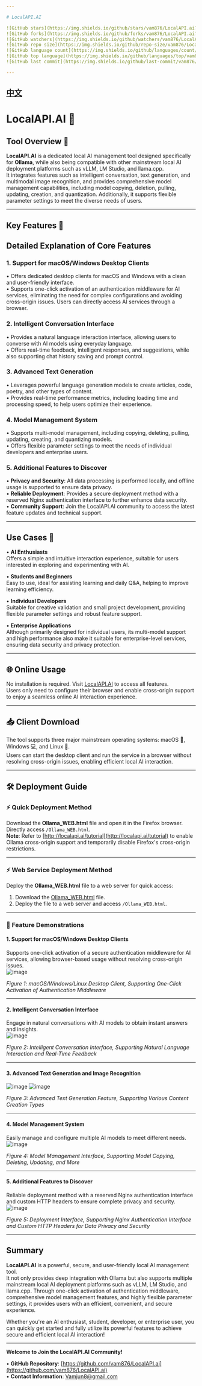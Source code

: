 ```yaml
---

# LocalAPI.AI

![GitHub stars](https://img.shields.io/github/stars/vam876/LocalAPI.ai?style=social)
![GitHub forks](https://img.shields.io/github/forks/vam876/LocalAPI.ai?style=social)
![GitHub watchers](https://img.shields.io/github/watchers/vam876/LocalAPI.ai?style=social)
![GitHub repo size](https://img.shields.io/github/repo-size/vam876/LocalAPI.ai)
![GitHub language count](https://img.shields.io/github/languages/count/vam876/LocalAPI.ai)
![GitHub top language](https://img.shields.io/github/languages/top/vam876/LocalAPI.ai)
![GitHub last commit](https://img.shields.io/github/last-commit/vam876/LocalAPI.ai?color=red)

---
```

[中文](./README.zh.md)  
---

# LocalAPI.AI 🤖

## Tool Overview 🌟  
**LocalAPI.AI** is a dedicated local AI management tool designed specifically for **Ollama**, while also being compatible with other mainstream local AI deployment platforms such as vLLM, LM Studio, and llama.cpp.  
It integrates features such as intelligent conversation, text generation, and multimodal image recognition, and provides comprehensive model management capabilities, including model copying, deletion, pulling, updating, creation, and quantization. Additionally, it supports flexible parameter settings to meet the diverse needs of users.

---

## Key Features 🚀

## Detailed Explanation of Core Features  

### 1. **Support for macOS/Windows Desktop Clients**  
• Offers dedicated desktop clients for macOS and Windows with a clean and user-friendly interface.  
• Supports one-click activation of an authentication middleware for AI services, eliminating the need for complex configurations and avoiding cross-origin issues. Users can directly access AI services through a browser.  

### 2. **Intelligent Conversation Interface**  
• Provides a natural language interaction interface, allowing users to converse with AI models using everyday language.  
• Offers real-time feedback, intelligent responses, and suggestions, while also supporting chat history saving and prompt control.  

### 3. **Advanced Text Generation**  
• Leverages powerful language generation models to create articles, code, poetry, and other types of content.  
• Provides real-time performance metrics, including loading time and processing speed, to help users optimize their experience.  

### 4. **Model Management System**  
• Supports multi-model management, including copying, deleting, pulling, updating, creating, and quantizing models.  
• Offers flexible parameter settings to meet the needs of individual developers and enterprise users.  

### 5. **Additional Features to Discover**  
• **Privacy and Security**: All data processing is performed locally, and offline usage is supported to ensure data privacy.  
• **Reliable Deployment**: Provides a secure deployment method with a reserved Nginx authentication interface to further enhance data security.  
• **Community Support**: Join the LocalAPI.AI community to access the latest feature updates and technical support.  

---

## Use Cases 🎯

• **AI Enthusiasts**  
  Offers a simple and intuitive interaction experience, suitable for users interested in exploring and experimenting with AI.  

• **Students and Beginners**  
  Easy to use, ideal for assisting learning and daily Q&A, helping to improve learning efficiency.  

• **Individual Developers**  
  Suitable for creative validation and small project development, providing flexible parameter settings and robust feature support.  

• **Enterprise Applications**  
  Although primarily designed for individual users, its multi-model support and high performance also make it suitable for enterprise-level services, ensuring data security and privacy protection.  

---

## 🌐 Online Usage  
No installation is required. Visit [LocalAPI.AI](http://www.localapi.ai) to access all features.  
Users only need to configure their browser and enable cross-origin support to enjoy a seamless online AI interaction experience.

---

## 📥 Client Download  
The tool supports three major mainstream operating systems: macOS 🍎, Windows 💻, and Linux 🐧.  
Users can start the desktop client and run the service in a browser without resolving cross-origin issues, enabling efficient local AI interaction.

---

## 🛠️ Deployment Guide  

### ⚡ Quick Deployment Method  
Download the **Ollama_WEB.html** file and open it in the Firefox browser. Directly access `/Ollama_WEB.html`.  
**Note**: Refer to [http://localapi.ai/tutorial](http://localapi.ai/tutorial) to enable Ollama cross-origin support and temporarily disable Firefox's cross-origin restrictions.

---

### ⚡ Web Service Deployment Method  
Deploy the **Ollama_WEB.html** file to a web server for quick access:  

1. Download the [Ollama_WEB.html](https://github.com/vam876/LocalAPI.ai/releases) file.  
2. Deploy the file to a web server and access `/Ollama_WEB.html`.

---

### 📸 **Feature Demonstrations**

#### 1. **Support for macOS/Windows Desktop Clients**  
Supports one-click activation of a secure authentication middleware for AI services, allowing browser-based usage without resolving cross-origin issues.  
![image](https://github.com/user-attachments/assets/245669ca-41b9-41d1-977a-1b0e31cf0465)

*Figure 1: macOS/Windows/Linux Desktop Client, Supporting One-Click Activation of Authentication Middleware*

---

#### 2. **Intelligent Conversation Interface**  
Engage in natural conversations with AI models to obtain instant answers and insights.  
![image](https://github.com/user-attachments/assets/906114a6-6b85-4f51-89c6-f5dc98bb4919)

*Figure 2: Intelligent Conversation Interface, Supporting Natural Language Interaction and Real-Time Feedback*

---

#### 3. **Advanced Text Generation and Image Recognition**    
![image](https://github.com/user-attachments/assets/6eea22c3-469e-4262-9433-d8f24e692528)
![image](https://github.com/user-attachments/assets/1c98a3e6-5ac5-4227-99e1-4f52c5e1684c)

*Figure 3: Advanced Text Generation Feature, Supporting Various Content Creation Types*

---

#### 4. **Model Management System**  
Easily manage and configure multiple AI models to meet different needs.  
![image](https://github.com/user-attachments/assets/ea417711-1ae5-4fb0-bff5-dc223dda5a53)

*Figure 4: Model Management Interface, Supporting Model Copying, Deleting, Updating, and More*

---

#### 5. **Additional Features to Discover**  
Reliable deployment method with a reserved Nginx authentication interface and custom HTTP headers to ensure complete privacy and security.  
![image](https://github.com/user-attachments/assets/6c2ab630-dcbd-4630-8630-3b73993b5c04)

*Figure 5: Deployment Interface, Supporting Nginx Authentication Interface and Custom HTTP Headers for Data Privacy and Security*

---

## Summary  

**LocalAPI.AI** is a powerful, secure, and user-friendly local AI management tool.  
It not only provides deep integration with Ollama but also supports multiple mainstream local AI deployment platforms such as vLLM, LM Studio, and llama.cpp. Through one-click activation of authentication middleware, comprehensive model management features, and highly flexible parameter settings, it provides users with an efficient, convenient, and secure experience.  

Whether you're an AI enthusiast, student, developer, or enterprise user, you can quickly get started and fully utilize its powerful features to achieve secure and efficient local AI interaction!

---

**Welcome to Join the LocalAPI.AI Community!**  

• **GitHub Repository**: [https://github.com/vam876/LocalAPI.ai](https://github.com/vam876/LocalAPI.ai)  
• **Contact Information**: Vamjun8@gmail.com

